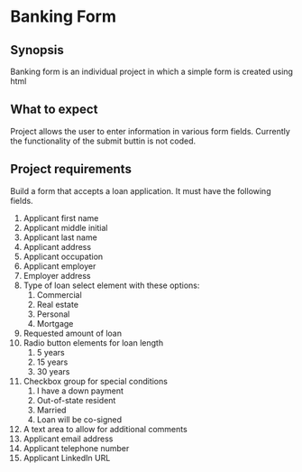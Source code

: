 # Banking Form

## Synopsis

Banking form is an individual project in which a simple form is created using html

## What to expect

Project allows the user to enter information in various form fields. Currently the functionality of the submit buttin is not coded.

## Project requirements

Build a form that accepts a loan application. It must have the following fields.

1. Applicant first name
1. Applicant middle initial
1. Applicant last name
1. Applicant address
1. Applicant occupation
1. Applicant employer
1. Employer address
1. Type of loan select element with these options:
    1. Commercial
    1. Real estate
    1. Personal
    1. Mortgage
1. Requested amount of loan
1. Radio button elements for loan length
    1. 5 years
    1. 15 years
    1. 30 years
1. Checkbox group for special conditions
    1. I have a down payment
    1. Out-of-state resident
    1. Married
    1. Loan will be co-signed
1. A text area to allow for additional comments
1. Applicant email address
1. Applicant telephone number
1. Applicant LinkedIn URL 